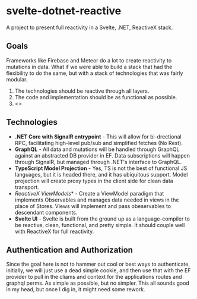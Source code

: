 # svelte-dotnet-reactive
A project to present full reactivity in a Svelte, .NET, ReactiveX stack.

## Goals

Frameworks like Firebase and Meteor do a lot to create reactivity to mutations in data. What if we were able to build a stack that had the flexibility to do the same, but with a stack of technologies that was fairly modular.

1. The technologies should be reactive through all layers.
1. The code and implementation should be as functional as possible.
1. <<Will come up with more>>
  
## Technologies
  
* **.NET Core with SignalR entrypoint** - This will allow for bi-drectional RPC, facilitating high-level pub/sub and simplified fetches (No Rest).
* **GraphQL** - All data and mutations will be handled through GraphQL against an abstracted DB provider in EF. Data subscriptions will happen through SignalR, but managed through .NET's interface to GraphQL.
* **TypeScript Model Projection** - Yes, TS is not the best of functional JS languages, but it is headed there, and it has ubiquitous support. Model projection will create proxy types in the client side for clean data transport.
* *ReactiveX ViewModels** - Create a ViewModel paradigm that implements Observables and manages data needed in views in the place of Stores. Views will implement and pass obeservables to descendant components.
* **Svelte UI** - Svelte is built from the ground up as a language-compiler to be reactive, clean, functional, and pretty simple. It should couple well with ReactiveX for full reactivity.

## Authentication and Authorization
  
Since the goal here is not to hammer out cool or best ways to authenticate, initially, we will just use a dead simple cookie, and then use that with the EF provider to pull in the cliams and context for the applications routes and graphql perms. As simple as possible, but no simpler. This all sounds good in my head, but once I dig in, it might need some rework.

 
